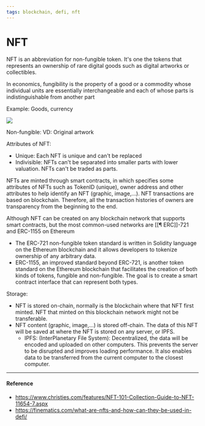 ```yaml
---
tags: blockchain, defi, nft
---
```


# NFT

NFT is an abbreviation for non-fungible token. It's one the tokens that represents an ownership of rare digital goods such as digital artworks or collectibles. 

In economics, fungibility is the property of a good or a commodity whose individual units are essentially interchangeable and each of whose parts is indistinguishable from another part

Example: Goods, currency

![](https://finematics.com/wp-content/uploads/2020/09/nfts-fungibility-2048x1122.png)

Non-fungible: 
VD: Original artwork

Attributes of NFT: 
- Unique: Each NFT is unique and can't be replaced
- Indivisible: NFTs can't be separated into smaller parts with lower valuation. NFTs can't be traded as parts.

NFTs are minted through smart contracts, in which specifies some attributes of NFTs such as TokenID (unique), owner address and other attributes to help identify an NFT (graphic, image,...). NFT transactions are based on blockchain. Therefore, all the transaction histories of owners are transparency from the beginning to the end. 

Although NFT can be created on any blockchain network that supports smart contracts, but the most common-used networks are [[¶ ERC]]-721 and ERC-1155 on Ethereum

- The ERC-721 non-fungible token standard is written in Solidity language on the Ethereum blockchain and it allows developers to tokenize ownership of any arbitrary data.
- ERC-1155, an improved standard beyond ERC-721, is another token standard on the Ethereum blockchain that facilitates the creation of both kinds of tokens, fungible and non-fungible. The goal is to create a smart contract interface that can represent both types.

Storage:
- NFT is stored on-chain, normally is the blockchain where that NFT first minted. NFT that minted on this blockchain network might not be transferable.
- NFT content (graphic, image,...) is stored off-chain. The data of this NFT will be saved at where the NFT is stored on any server, or IPFS.
	- IPFS:  (InterPlanetary File System):  Decentralized, the data will be encoded and uploaded on other computers. This prevents the server to be disrupted and improves loading performance. It also enables data to be transferred from the current computer to the closest computer.

---

#### Reference

- https://www.christies.com/features/NFT-101-Collection-Guide-to-NFT-11654-7.aspx
- https://finematics.com/what-are-nfts-and-how-can-they-be-used-in-defi/